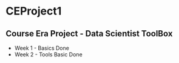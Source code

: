 # CEProject1
## Course Era Project - Data Scientist ToolBox
* Week 1 - Basics Done
* Week 2 - Tools Basic Done
